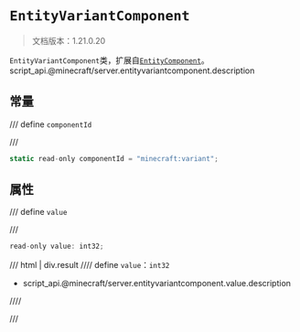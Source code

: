 # `EntityVariantComponent`

> 文档版本：1.21.0.20

`EntityVariantComponent`类，扩展自[`EntityComponent`](./entitycomponent.md)。script_api.@minecraft/server.entityvariantcomponent.description

## 常量

/// define
`componentId`


///

```js
static read-only componentId = "minecraft:variant";
```


## 属性

/// define
`value`


///

```js
read-only value: int32;
```

/// html | div.result
//// define
`value`：`int32`

- script_api.@minecraft/server.entityvariantcomponent.value.description


////

///

